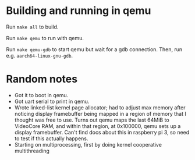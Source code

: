 # Building and running in qemu

Run `make all` to build.

Run `make qemu` to run with qemu.

Run `make qemu-gdb` to start qemu but wait for a gdb connection.
Then, run e.g. `aarch64-linux-gnu-gdb`.

# Random notes
* Got it to boot in qemu.
* Got uart serial to print in qemu.
* Wrote linked-list kernel page allocator; had to adjust max memory after
  noticing display framebuffer being mapped in a region of memory that I thought
  was free to use. Turns out qemu maps the last 64MiB to VideoCore RAM, and
  within that region, at 0x100000, qemu sets up a display framebuffer. Can't
  find docs about this in raspberry pi 3, so need to test if this actually
  happens.
* Starting on multiprocessing, first by doing kernel cooperative multithreading
